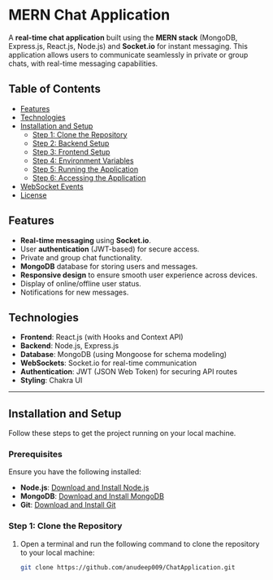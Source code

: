 # MERN Chat Application

A **real-time chat application** built using the **MERN stack** (MongoDB, Express.js, React.js, Node.js) and **Socket.io** for instant messaging. This application allows users to communicate seamlessly in private or group chats, with real-time messaging capabilities.

## Table of Contents

- [Features](#features)
- [Technologies](#technologies)
- [Installation and Setup](#installation-and-setup)
  - [Step 1: Clone the Repository](#step-1-clone-the-repository)
  - [Step 2: Backend Setup](#step-2-backend-setup)
  - [Step 3: Frontend Setup](#step-3-frontend-setup)
  - [Step 4: Environment Variables](#step-4-environment-variables)
  - [Step 5: Running the Application](#step-5-running-the-application)
  - [Step 6: Accessing the Application](#step-6-accessing-the-application)
- [WebSocket Events](#websocket-events)
- [License](#license)

## Features

- **Real-time messaging** using **Socket.io**.
- User **authentication** (JWT-based) for secure access.
- Private and group chat functionality.
- **MongoDB** database for storing users and messages.
- **Responsive design** to ensure smooth user experience across devices.
- Display of online/offline user status.
- Notifications for new messages.

## Technologies

- **Frontend**: React.js (with Hooks and Context API)
- **Backend**: Node.js, Express.js
- **Database**: MongoDB (using Mongoose for schema modeling)
- **WebSockets**: Socket.io for real-time communication
- **Authentication**: JWT (JSON Web Token) for securing API routes
- **Styling**: Chakra UI

---

## Installation and Setup

Follow these steps to get the project running on your local machine.

### Prerequisites

Ensure you have the following installed:

- **Node.js**: [Download and Install Node.js](https://nodejs.org/)
- **MongoDB**: [Download and Install MongoDB](https://www.mongodb.com/)
- **Git**: [Download and Install Git](https://git-scm.com/)

### Step 1: Clone the Repository

1. Open a terminal and run the following command to clone the repository to your local machine:

   ```bash
   git clone https://github.com/anudeep009/ChatApplication.git